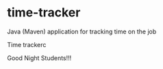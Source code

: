 # time-tracker
Java (Maven) application for tracking time on the job

Time trackerc

Good Night Students!!!
